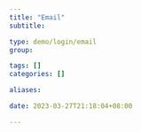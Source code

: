 ```yaml
---
title: "Email"
subtitle:

type: demo/login/email
group:

tags: []
categories: []

aliases:

date: 2023-03-27T21:18:04+08:00

---
```


